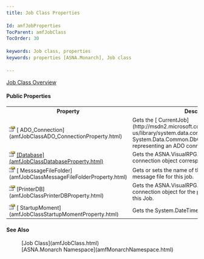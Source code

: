 ```yaml
---
title: Job Class Properties

Id: amfJobProperties
TocParent: amfJobClass
TocOrder: 30

keywords: Job class, properties
keywords: properties [ASNA.Monarch], Job class

---
```


[Job Class Overview](amfJobClass.html) 
<!-- start public properties table -->	

#### Public Properties
<table class="mytable" cellspacing="0" cellpadding="4" width="90%">
          <colgroup>
            <col width="30%" />
            <col width="70%" />
          </colgroup>
          <tr>
            <th>Property</th>
            <th>Description</th>
          </tr>
<!-- end copy BUT put in extra div and end of table -->
          <tr>
            <td><img height="16" alt="public property" src="Images/property.bmp" width="16" border="0" />
              [
              ADO_Connection](amfJobClassADO_ConnectionProperty.html)
            </td>
            <td>Gets the 
            [
              CurrentJob](http://msdn2.microsoft.com/en-us/library/system.data.common.dbconnection.aspx">
            System.Data.Common.DbConnection</a> object representing
            an ADO connection to a database.</td>
          </tr>
          <tr valign="top">
            <td><img height="16" alt="public property" src="Images/property.bmp" border="0" />
              <a href="amfJobClassCurrentJobProperty.html)
            </td>
            <td>Gets the Job object
            corresponding to this Job.</td>
          </tr>
          <tr>
            <td><img height="16" alt="public property" src="Images/property.bmp" width="16" border="0" />
              [Database](amfJobClassDatabaseProperty.html)
            </td>
            <td>Gets the
            ASNA.VisualRPG.Runtime.Database connection object
            corresponding to this Job.</td>
          </tr>
          <tr>
            <td><img height="16" alt="public property" src="Images/property.bmp" width="16" border="0" />
              [
              MesssageFileFolder](amfJobClassMessageFileFolderProperty.html)
            </td>
            <td>Gets or sets the name of
            the folder containing the message file for this
            job.</td>
          </tr>
          <tr>
            <td><img height="16" alt="public property" src="Images/property.bmp" width="16" border="0" />
              [PrinterDB](amfJobClassPrinterDBProperty.html)
            </td>
            <td>Gets the
            ASNA.VisualRPG.Runtime.Database connection object for
            the printer corresponding to this Job.</td>
          </tr>
          <tr>
            <td><img height="16" alt="public property" src="Images/property.bmp" width="16" border="0" />
              [
              StartupMoment](amfJobClassStartupMomentProperty.html)
            </td>
            <td>Gets the System.DateTime
            when the Job was started.</td>
          </tr>
</table>

#### See Also
<dl>
        <dd>[Job Class](amfJobClass.html)
        </dd>
                <dd>[ASNA.Monarch
        Namespace](amfMonarchNamespace.html)</dd>
</dl>

